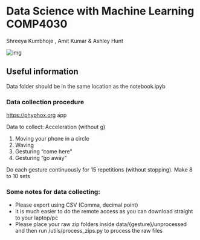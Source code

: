 # Data Science with Machine Learning COMP4030
Shreeya Kumbhoje , Amit Kumar & Ashley Hunt

![img](https://github.com/Shriyaak/Hand-Gesture-Recognition-using-ML-Frequency-Analysis/blob/main/hG.jpg)

## Useful information

Data folder should be in the same location as the notebook.ipyb

### Data collection procedure

https://phyphox.org app

Data to collect: Acceleration (without g)

1. Moving your phone in a circle
2. Waving
3. Gesturing “come here”
4. Gesturing “go away”

Do each gesture continuously for 15 repetitions (without stopping). Make 8 to 10 sets

### Some notes for data collecting:

- Please export using CSV (Comma, decimal point)
- It is much easier to do the remote access as you can download straight to your laptop/pc
- Please place your raw zip folders inside data/{gesture}/unprocessed and then run /utils/process_zips.py to process the raw files
